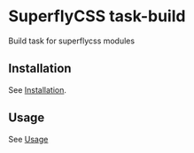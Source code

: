 # SuperflyCSS task-build

Build task for superflycss modules

## Installation

See [Installation](https://github.com/superflycss/superflycss/#installation).

## Usage

See [Usage](https://github.com/superfly-css/superflycss/#usage)
